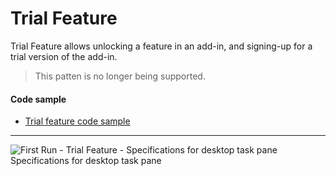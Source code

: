# Trial Feature

Trial Feature allows unlocking a feature in an add-in, and signing-up for a trial version of the add-in.

> This patten is no longer being supported.

#### Code sample
* [Trial feature code sample](https://github.com/OfficeDev/Office-Add-in-UX-Design-Patterns-Code/tree/master/templates/first-run/trial-feature)

***

![First Run - Trial Feature - Specifications for desktop task pane](../assets/images/FirstRun_TrialFeature_Desktop_TaskPane_Callouts.jpg)
Specifications for desktop task pane

